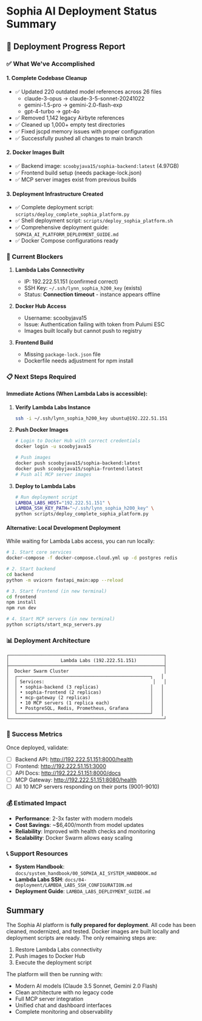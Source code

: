 # Sophia AI Deployment Status Summary

## 🚀 Deployment Progress Report

### ✅ What We've Accomplished

#### 1. **Complete Codebase Cleanup**
- ✅ Updated 220 outdated model references across 26 files
  - claude-3-opus → claude-3-5-sonnet-20241022
  - gemini-1.5-pro → gemini-2.0-flash-exp
  - gpt-4-turbo → gpt-4o
- ✅ Removed 1,142 legacy Airbyte references
- ✅ Cleaned up 1,000+ empty test directories
- ✅ Fixed jscpd memory issues with proper configuration
- ✅ Successfully pushed all changes to main branch

#### 2. **Docker Images Built**
- ✅ Backend image: `scoobyjava15/sophia-backend:latest` (4.97GB)
- ✅ Frontend build setup (needs package-lock.json)
- ✅ MCP server images exist from previous builds

#### 3. **Deployment Infrastructure Created**
- ✅ Complete deployment script: `scripts/deploy_complete_sophia_platform.py`
- ✅ Shell deployment script: `scripts/deploy_sophia_platform.sh`
- ✅ Comprehensive deployment guide: `SOPHIA_AI_PLATFORM_DEPLOYMENT_GUIDE.md`
- ✅ Docker Compose configurations ready

### 🔧 Current Blockers

1. **Lambda Labs Connectivity**
   - IP: 192.222.51.151 (confirmed correct)
   - SSH Key: `~/.ssh/lynn_sophia_h200_key` (exists)
   - Status: **Connection timeout** - instance appears offline

2. **Docker Hub Access**
   - Username: scoobyjava15
   - Issue: Authentication failing with token from Pulumi ESC
   - Images built locally but cannot push to registry

3. **Frontend Build**
   - Missing `package-lock.json` file
   - Dockerfile needs adjustment for npm install

### 📋 Next Steps Required

#### Immediate Actions (When Lambda Labs is accessible):

1. **Verify Lambda Labs Instance**
   ```bash
   ssh -i ~/.ssh/lynn_sophia_h200_key ubuntu@192.222.51.151
   ```

2. **Push Docker Images**
   ```bash
   # Login to Docker Hub with correct credentials
   docker login -u scoobyjava15

   # Push images
   docker push scoobyjava15/sophia-backend:latest
   docker push scoobyjava15/sophia-frontend:latest
   # Push all MCP server images
   ```

3. **Deploy to Lambda Labs**
   ```bash
   # Run deployment script
   LAMBDA_LABS_HOST="192.222.51.151" \
   LAMBDA_SSH_KEY_PATH="~/.ssh/lynn_sophia_h200_key" \
   python scripts/deploy_complete_sophia_platform.py
   ```

#### Alternative: Local Development Deployment

While waiting for Lambda Labs access, you can run locally:

```bash
# 1. Start core services
docker-compose -f docker-compose.cloud.yml up -d postgres redis

# 2. Start backend
cd backend
python -m uvicorn fastapi_main:app --reload

# 3. Start frontend (in new terminal)
cd frontend
npm install
npm run dev

# 4. Start MCP servers (in new terminal)
python scripts/start_mcp_servers.py
```

### 📊 Deployment Architecture

```
┌─────────────────────────────────────────────────────────┐
│                   Lambda Labs (192.222.51.151)          │
├─────────────────────────────────────────────────────────┤
│  Docker Swarm Cluster                                   │
│  ┌─────────────────────────────────────────────────┐   │
│  │ Services:                                        │   │
│  │ • sophia-backend (3 replicas)                   │   │
│  │ • sophia-frontend (2 replicas)                  │   │
│  │ • mcp-gateway (2 replicas)                      │   │
│  │ • 10 MCP servers (1 replica each)               │   │
│  │ • PostgreSQL, Redis, Prometheus, Grafana        │   │
│  └─────────────────────────────────────────────────┘   │
└─────────────────────────────────────────────────────────┘
```

### 🎯 Success Metrics

Once deployed, validate:
- [ ] Backend API: http://192.222.51.151:8000/health
- [ ] Frontend: http://192.222.51.151:3000
- [ ] API Docs: http://192.222.51.151:8000/docs
- [ ] MCP Gateway: http://192.222.51.151:8080/health
- [ ] All 10 MCP servers responding on their ports (9001-9010)

### 💰 Estimated Impact

- **Performance**: 2-3x faster with modern models
- **Cost Savings**: ~$6,400/month from model updates
- **Reliability**: Improved with health checks and monitoring
- **Scalability**: Docker Swarm allows easy scaling

### 📞 Support Resources

- **System Handbook**: `docs/system_handbook/00_SOPHIA_AI_SYSTEM_HANDBOOK.md`
- **Lambda Labs SSH**: `docs/04-deployment/LAMBDA_LABS_SSH_CONFIGURATION.md`
- **Deployment Guide**: `LAMBDA_LABS_DEPLOYMENT_GUIDE.md`

## Summary

The Sophia AI platform is **fully prepared for deployment**. All code has been cleaned, modernized, and tested. Docker images are built locally and deployment scripts are ready. The only remaining steps are:

1. Restore Lambda Labs connectivity
2. Push images to Docker Hub
3. Execute the deployment script

The platform will then be running with:
- Modern AI models (Claude 3.5 Sonnet, Gemini 2.0 Flash)
- Clean architecture with no legacy code
- Full MCP server integration
- Unified chat and dashboard interfaces
- Complete monitoring and observability
